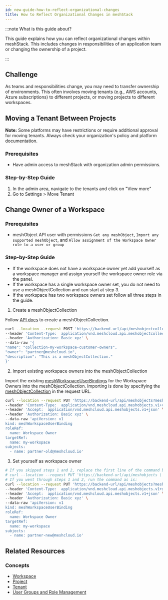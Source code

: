 ```yaml
---
id: new-guide-how-to-reflect-organizational-changes
title: How to Reflect Organizational Changes in meshStack
---
```


:::note What is this guide about?

This guide explains how you can reflect organizational changes within meshStack. This includes changes in responsibilities of an application team or changing the ownership of a project. 

:::

## Challenge

As teams and responsibilities change, you may need to transfer ownership of environments. This often involves moving tenants (e.g., AWS accounts, Azure subscriptions) to different projects, or moving projects to different workspaces.

## Moving a Tenant Between Projects

**Note:** Some platforms may have restrictions or require additional approval for moving tenants. Always check your organization's policy and platform documentation.

### Prerequisites

- Have admin access to meshStack with organization admin permissions.

### Step-by-Step Guide

1. In the admin area, navigate to the tenants and click on "View more"
2. Go to Settings > Move Tenant

## Change Owner of a Workspace

### Prerequisites

- meshObject API user with permissions `Get any meshObject`, `Import any supported meshObject`, and `Allow assignment of the Workspace Owner role to a user or group`

### Step-by-Step Guide

- If the workspace does not have a workspace owner yet add yourself as a workspace manager and assign yourself the workspace owner role via the panel.
- If the workspace has a single workspace owner set, you do not need to use a meshObjectCollection and can start at step 3.
- If the workspace has two workspace owners set follow all three steps in the guide.

1. Create a meshObjectCollection

Follow [API docs](pathname:///api/#mesh_object_collection_create) to create a meshObjectCollection.

```sh
curl --location --request POST 'https://backend-url/api/meshobjectcollections' \
--header 'Content-Type:  application/vnd.meshcloud.api.meshobjectcollection.v1+json;charset=UTF-8' \
--header 'Authorization: Basic xyz' \
--data-raw '{
"name": "collection-my-workspace-customer-owners",
"owner": "partner@meshcloud.io",
"description": "This is a meshObjectCollection."
}'
```

2. Import existing workspace owners into the meshObjectCollection

Import the existing [meshWorkspaceUserBindings](pathname:///api/index.html#_meshworkspaceuserbinding) for the Workspace Owners into the meshObjectCollection.
Importing is done by specifying the [meshObjectCollection](pathname:///api/index.html#mesh_object_declarative_import) in the request URL.

```sh
curl --location --request PUT 'https://backend-url/api/meshobjects?meshObjectCollection=collection-my-workspace-customer-owners&owner=partner@meshcloud.io' \
--header 'Content-Type:  application/vnd.meshcloud.api.meshobjects.v1+yaml;charset=UTF-8' \
--header 'Accept:  application/vnd.meshcloud.api.meshobjects.v1+json' \
--header 'Authorization: Basic xyz' \
--data-raw 'apiVersion: v1
kind: meshWorkspaceUserBinding
roleRef:
  name: Workspace Owner
targetRef:
  name: my-workspace
subjects:
  - name: partner-old@meshcloud.io'
```

3. Set yourself as workspace owner

```sh
# If you skipped steps 1 and 2, replace the first line of the command below with:
# curl --location --request PUT 'https://backend-url/api/meshobjects \
# If you went through steps 1 and 2, run the command as is:
curl --location --request PUT 'https://backend-url/api/meshobjects?meshObjectCollection=collection-my-workspace-customer-owners&owner=partner@meshcloud.io' \
--header 'Content-Type:  application/vnd.meshcloud.api.meshobjects.v1+yaml;charset=UTF-8' \
--header 'Accept:  application/vnd.meshcloud.api.meshobjects.v1+json' \
--header 'Authorization: Basic xyz' \
--data-raw 'apiVersion: v1
kind: meshWorkspaceUserBinding
roleRef:
  name: Workspace Owner
targetRef:
  name: my-workspace
subjects:
  - name: partner-new@meshcloud.io'
```

## Related Resources

### Concepts
- [Workspace](./new-concept-workspace)
- [Project](./new-concept-project)
- [Tenant](./new-concept-tenant)
- [User Groups and Role Management](./new-concept-users-and-groups)
